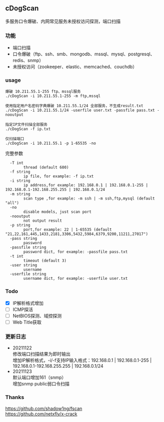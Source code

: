 ## cDogScan 

多服务口令爆破、内网常见服务未授权访问探测，端口扫描

### 功能

- 端口扫描
- 口令爆破（ftp、ssh、smb、mongodb、mssql、mysql、postgresql、redis、snmp）
- 未授权访问（zookeeper、elastic、memcached、couchdb）

### usage

```
爆破 10.211.55.1-255 ftp、mssql服务
./cDogScan -i 10.211.55.1-255 -m ftp,mssql

使用指定用户名密码字典爆破 10.211.55.1/24 全部服务，不生成result.txt
./cDogScan -i 10.211.55.1/24 -userfile user.txt -passfile pass.txt -nooutput

指定IP文件扫描全部服务
./cDogScan -f ip.txt

仅扫描端口
./cDogScan -i 10.211.55.1 -p 1-65535 -no
```

完整参数

```
  -T int
        thread (default 600)
  -f string
        ip file, for example: -f ip.txt
  -i string
        ip address,for example: 192.168.0.1 | 192.168.0.1-255 | 192.168.0.1-192.168.255.255 | 192.168.0.1/24
  -m string
        scan type ,for example: -m ssh | -m ssh,ftp,mysql (default "all")
  -no
        disable models, just scan port
  -nooutput
        not output result
  -p string
        port,for example: 22 | 1-65535 (default "21,22,161,445,1433,2181,3306,5432,5984,6379,9200,11211,27017")
  -pass string
        password
  -passfile string
        password dict, for example: -passfile pass.txt
  -t int
        timeout (default 3)
  -user string
        username
  -userfile string
        username dict, for example: -userfile user.txt
```

### Todo

- [x] IP解析格式增加
- [ ] ICMP探活
- [ ] NetBIOS探测、域控探测
- [ ] Web Title获取

### 更新日志

- 20211122   
  修改端口扫描结果为即时输出  
  增加IP解析格式，-i/-f支持IP输入格式：192.168.0.1 | 192.168.0.1-255 | 192.168.0.1-192.168.255.255 | 192.168.0.1/24
- 20211123  
  默认端口增加161（snmp）  
  增加snmp public弱口令扫描

### Thanks

https://github.com/shadow1ng/fscan  
https://github.com/netxfly/x-crack